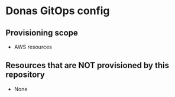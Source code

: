 # Donas GitOps config

## Provisioning scope

- AWS resources

## Resources that are NOT provisioned by this repository

- None
